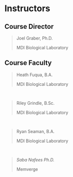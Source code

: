 # Instructors

## Course Director

>Joel Graber, Ph.D. 
>
>MDI Biological Laboratory


## Course Faculty

>Heath Fuqua, B.A.
>
>MDI Biological Laboratory

<br>

>Riley Grindle, B.Sc.
>
>MDI Biological Laboratory

<br>

>Ryan Seaman, B.A.
>
>MDI Biological Laboratory

<br>

>*Saba Nafees Ph.D.*
>
>Memverge